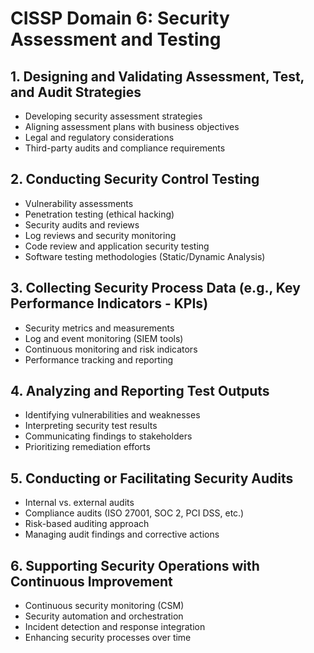 # CISSP Domain 6: Security Assessment and Testing

## 1. Designing and Validating Assessment, Test, and Audit Strategies
- Developing security assessment strategies
- Aligning assessment plans with business objectives
- Legal and regulatory considerations
- Third-party audits and compliance requirements

## 2. Conducting Security Control Testing
- Vulnerability assessments
- Penetration testing (ethical hacking)
- Security audits and reviews
- Log reviews and security monitoring
- Code review and application security testing
- Software testing methodologies (Static/Dynamic Analysis)

## 3. Collecting Security Process Data (e.g., Key Performance Indicators - KPIs)
- Security metrics and measurements
- Log and event monitoring (SIEM tools)
- Continuous monitoring and risk indicators
- Performance tracking and reporting

## 4. Analyzing and Reporting Test Outputs
- Identifying vulnerabilities and weaknesses
- Interpreting security test results
- Communicating findings to stakeholders
- Prioritizing remediation efforts

## 5. Conducting or Facilitating Security Audits
- Internal vs. external audits
- Compliance audits (ISO 27001, SOC 2, PCI DSS, etc.)
- Risk-based auditing approach
- Managing audit findings and corrective actions

## 6. Supporting Security Operations with Continuous Improvement
- Continuous security monitoring (CSM)
- Security automation and orchestration
- Incident detection and response integration
- Enhancing security processes over time
